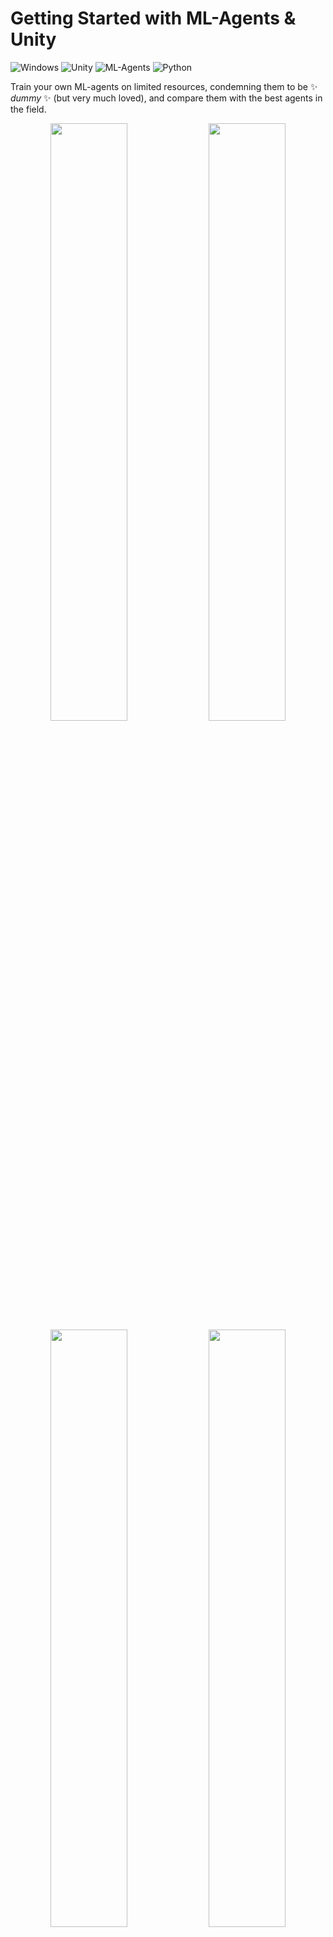 
# Getting Started with ML-Agents & Unity
![Windows](https://img.shields.io/badge/Windows-11-blue)
![Unity](https://img.shields.io/badge/Unity-2021.3.11f1--LTS-blue)
![ML-Agents](https://img.shields.io/badge/ML--Agents-Release%2020-blue)
![Python](https://img.shields.io/badge/Python-3.9-blue)

Train your own ML-agents on limited resources, condemning them to be ✨ _dummy_ ✨
(but very much loved), and compare them with the best agents in the field.

<p align="center">
    <img src="./media/dummy_1.gif" width="49.5%"/>
    <img src="./media/expert_1.gif" width="49.5%"/>
    <img src="./media/dummy_2.gif" width="49.5%"/>
    <img src="./media/expert_2.gif" width="49.5%"/>
    <i>On the left the custom-trained agents, on the right the best agents.</i>
</p>

## Setup
Download [Unity Hub](https://unity.com/download) and from there install
the editor `2021.3.11f1` (in official releases, the `LTS` version).<br>
Download also the most recent stable release of
[ML-Agents](https://github.com/Unity-Technologies/ml-agents).
<p align="center">
    <img src="./media/img_00.png" width="50%">
</p>

Open Unity Hub and import the folder `Project` from the previously downloaded
ML-Agents package. 
<p align="center">
    <img src="./media/img_01.png" width="70%">
</p>
Then, open the project by double-clicking on it.

Since we'll train our own agents, we also have to set up python properly.<br>
Open the previously downloaded folder ML-Agents in the terminal, and execute:
```commandline
pip install -e ml-agents
pip install -e ml-agents-envs
```
<i>Note. To do it properly, it is suggested to create a virtual environment.</i>

## Train the Agents
Move to the opened Unity project and, down-left, navigate to 
`Project > Assets > ML-Agents > Examples > 3DBall > Scenes`.<br> 
Double-click the folder `Scenes` and then double-click the file `3DBall`.

<p align="center">
    <img src="./media/img_02.png" width="80%">
</p>

About the 3D balance ball game:
> _The 3D Balance Ball environment contains a number of agent cubes and balls_
> _(which are all copies of each other)_.<br>
> _Each agent cube tries to keep its ball from falling by rotating either_
> _horizontally or vertically._<br>
> _In this environment, an agent cube is an Agent that receives a reward for_
> _every step that it balances the ball._<br>
> _An agent is also penalized with a negative reward for dropping the ball._<br>
> _The goal of the training process is to have the agents learn to balance_
> _the ball on their head._

By pressing the play button in the top center we can see how the pre-trained 
agents perform.
<p align="center">
    <img src="./media/expert_2.gif" width="70%"/>
</p>

To train our own agents, we need to open the ML-Agents folder from the
terminal and execute the following command:
```commandline
mlagents-learn config/ppo/3DBall.yaml --run-id=first_run_3dball
```
where `mlagents-learn` is the general command to interact with the ML-Agents
framework, the `config/ppo/3DBall.yaml` specifies the settings of the training,
namely:
```yaml
behaviors:
  3DBall:
    trainer_type: ppo
    hyperparameters:
      batch_size: 64
      buffer_size: 12000
      learning_rate: 0.0003
      beta: 0.001
      epsilon: 0.2
      lambd: 0.99
      num_epoch: 3
      learning_rate_schedule: linear
    network_settings:
      normalize: true
      hidden_units: 128
      num_layers: 2
      vis_encode_type: simple
    reward_signals:
      extrinsic:
        gamma: 0.99
        strength: 1.0
    keep_checkpoints: 5
    max_steps: 500000
    time_horizon: 1000
    summary_freq: 12000
```
and `--run-id=first_run_3dball` creates a new folder called `first_run_3dball`
with every information and output of this run. 

At this point, the response from `mlagents-learn` will be:
```commandline
[INFO] Listening on port 5004. Start training by pressing the Play button in the Unity Editor.
```
When this information appears, we need to move to Unity and press play.<br>
Now the training has started. We can see how the agents train within Unity:
<p align="center">
    <img src="./media/training.gif" width="80%">
</p>

And we can also see some numbers in the terminal:
```commandline
[INFO] 3DBall. Step: 12000.  Time Elapsed: 27.143 s.  Mean Reward: 1.136.  Std of Reward: 0.710.  Training.
[INFO] 3DBall. Step: 24000.  Time Elapsed: 44.679 s.  Mean Reward: 1.424.  Std of Reward: 0.889.  Training.
[INFO] 3DBall. Step: 36000.  Time Elapsed: 60.184 s.  Mean Reward: 2.095.  Std of Reward: 1.211.  Training.
[INFO] 3DBall. Step: 48000.  Time Elapsed: 74.971 s.  Mean Reward: 3.351.  Std of Reward: 2.606.  Training.
[INFO] 3DBall. Step: 60000.  Time Elapsed: 90.024 s.  Mean Reward: 8.022.  Std of Reward: 6.551.  Training.
[INFO] 3DBall. Step: 72000.  Time Elapsed: 104.211 s. Mean Reward: 20.102. Std of Reward: 23.587. Training.
[INFO] 3DBall. Step: 84000.  Time Elapsed: 119.592 s. Mean Reward: 53.427. Std of Reward: 37.335. Training.
[INFO] 3DBall. Step: 96000.  Time Elapsed: 133.754 s. Mean Reward: 80.107. Std of Reward: 29.116. Training.
[INFO] 3DBall. Step: 108000. Time Elapsed: 147.332 s. Mean Reward: 95.433. Std of Reward: 13.151. Training.
[INFO] 3DBall. Step: 120000. Time Elapsed: 161.466 s. Mean Reward: 90.929. Std of Reward: 23.583. Training.
..
```
During training, we keep track of the mean reward of the agents and its
standard deviation.

To interrupt the training press `CTRL` + `C`.
```commandline
[INFO] Learning was interrupted. Please wait while the graph is generated.
[INFO] Exported results\first_run_3dball\3DBall\3DBall-130071.onnx
[INFO] Copied results\first_run_3dball\3DBall\3DBall-130071.onnx to results\first_run_3dball\3DBall.onnx.
```
The current (last, before interruption) state is saved in the folder
`results/first_run_3dball`.

## Check the Agents Performance
It is not enough to have trained a behavioral model, we now need to tell the
agents to use the new model instead of the standard one.

First of all, go to the folder `results/first_run_3dball` and rename the file
`3DBall.onnx` in `3DBall_beginner.onnx` (or whatever, but somehow different).<br>
Then, navigate to `Project > Assets > ML-Agents > Examples > 3DBall > TFModels `:
<p align="center">
    <img src="./media/img_06.png" width="80%">
</p>

Drag the model `3DBall_beginner.onnx` and drop it here:
<p align="center">
    <img src="./media/img_05.png" width="80%">
</p>

Now, navigate to `Project > Assets > ML-Agents > Examples > 3DBall > Prefabs`
and double-click the element `3DBall`.
<p align="center">
    <img src="./media/img_03.png" width="80%">
</p>

Consider now the window on the up-left and double-click on `Agent`.<br>
What we need to modify is the behavioral model the agents use (window on the right):
<p align="center">
    <img src="./media/img_04.png" width="80%">
</p>

In the window on the right, in the section `model`, click the dot and select the
model we previously introduced:
<p align="center">
    <img src="./media/img_07.png" width="80%">
</p>

Now by pressing play we can see the agents following the newest behavioral model:
<p align="center">
    <img src="./media/dummy_2.gif" width=70%">
</p>